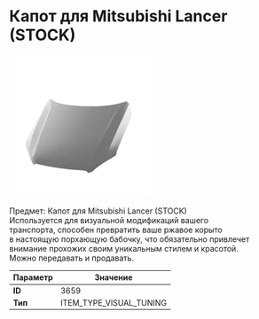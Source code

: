 # Капот для Mitsubishi Lancer (STOCK)

![Item Image](../img/3659.webp?raw=true)

Предмет: Капот для Mitsubishi Lancer (STOCK)<br>Используется для визуальной модификаций вашего<br>транспорта, способен превратить ваше ржавое корыто<br>в настоящую порхающую бабочку, что обязательно привлечет<br>внимание прохожих своим уникальным стилем и красотой.<br>Можно передавать и продавать.


| Параметр | Значение |
|----------|----------|
| **ID** | 3659 |
| **Тип** | ITEM_TYPE_VISUAL_TUNING |

